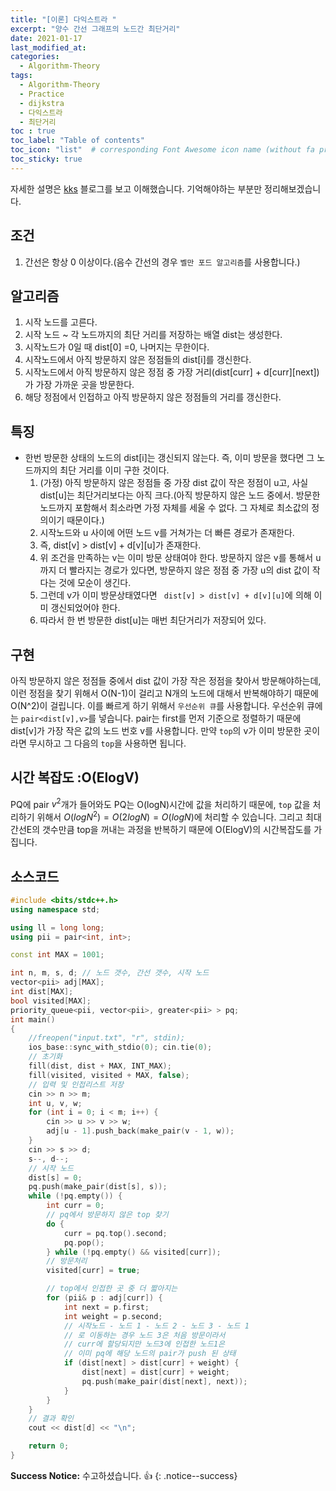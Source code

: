 ```yaml
---
title: "[이론] 다익스트라 "
excerpt: "양수 간선 그래프의 노드간 최단거리"
date: 2021-01-17
last_modified_at:
categories:
  - Algorithm-Theory
tags:
  - Algorithm-Theory
  - Practice
  - dijkstra
  - 다익스트라
  - 최단거리
toc : true
toc_label: "Table of contents"
toc_icon: "list"  # corresponding Font Awesome icon name (without fa prefix)
toc_sticky: true
---
```



자세한 설명은 [kks][1] 블로그를 보고 이해했습니다. 기억해야하는 부분만 정리해보겠습니다.  

## 조건

1. 간선은 항상 0 이상이다.(음수 간선의 경우 `벨만 포드 알고리즘`를 사용합니다.)

## 알고리즘

1. 시작 노드를 고른다.
1. 시작 노드 ~ 각 노드까지의 최단 거리를 저장하는 배열 dist는 생성한다.
1. 시작노드가 0일 때 dist[0] =0, 나머지는 무한이다.
1. 시작노드에서 아직 방문하지 않은 정점들의 dist[i]를 갱신한다.
1. 시작노드에서 아직 방문하지 않은 정점 중 가장 거리(dist[curr] + d[curr][next])가 가장 가까운 곳을 방문한다.
1. 해당 정점에서 인접하고 아직 방문하지 않은 정점들의 거리를 갱신한다.


## 특징

- 한번 방문한 상태의 노드의 dist[i]는 갱신되지 않는다. 즉, 이미 방문을 했다면 그 노드까지의 최단 거리를 이미 구한 것이다. 
    1. (가정) 아직 방문하지 않은 정점들 중 가장 dist 값이 작은 정점이 u고, 사실 dist[u]는 최단거리보다는 아직 크다.(아직 방문하지 않은 노드 중에서. 방문한 노드까지 포함해서 최소라면 가정 자체를 세울 수 없다. 그 자체로 최소값의 정의이기 때문이다.)
    1. 시작노드와 u 사이에 어떤 노드 v를 거쳐가는 더 빠른 경로가 존재한다.
    1. 즉, dist[v] > dist[v] + d[v][u]가 존재한다.
    1. 위 조건을 만족하는 v는 이미 방문 상태여야 한다. 방문하지 않은 v를 통해서 u까지 더 빨라지는 경로가 있다면, 방문하지 않은 정점 중 가장 u의 dist 값이 작다는 것에 모순이 생긴다.
    1. 그런데 v가 이미 방문상태였다면 ` dist[v] > dist[v] + d[v][u]`에 의해 이미 갱신되었어야 한다.
    1. 따라서 한 번 방문한 dist[u]는 매번 최단거리가 저장되어 있다.

## 구현

아직 방문하지 않은 정점들 중에서 dist 값이 가장 작은 정점을 찾아서 방문해야하는데, 이런 정점을 찾기 위해서 O(N-1)이 걸리고 N개의 노드에 대해서 반복해야하기 때문에 O(N^2)이 걸립니다. 이를 빠르게 하기 위해서 `우선순위 큐`를 사용합니다. 우선순위 큐에는 `pair<dist[v],v>`를 넣습니다. pair는 first를 먼저 기준으로 정렬하기 때문에 dist[v]가 가장 작은 값의 노드 번호 v를 사용합니다. 만약 `top`의 v가 이미 방문한 곳이라면 무시하고 그 다음의 `top`을 사용하면 됩니다.  

## 시간 복잡도 :O(ElogV)

PQ에 pair $v^2$개가 들어와도 PQ는 O(logN)시간에 값을 처리하기 때문에, `top` 값을 처리하기 위해서 $O(logN^2) = O(2logN) = O(logN)$에 처리할 수 있습니다. 그리고 최대 간선E의 갯수만큼 top을 꺼내는 과정을 반복하기 때문에 O(ElogV)의 시간복잡도를 가집니다.  

## 소스코드

```cpp
#include <bits/stdc++.h>
using namespace std;

using ll = long long;
using pii = pair<int, int>;

const int MAX = 1001;

int n, m, s, d; // 노드 갯수, 간선 갯수, 시작 노드
vector<pii> adj[MAX];
int dist[MAX];
bool visited[MAX];
priority_queue<pii, vector<pii>, greater<pii> > pq;
int main()
{
	//freopen("input.txt", "r", stdin);
	ios_base::sync_with_stdio(0); cin.tie(0);
	// 초기화
	fill(dist, dist + MAX, INT_MAX);
	fill(visited, visited + MAX, false);
	// 입력 및 인접리스트 저장
	cin >> n >> m;
	int u, v, w;
	for (int i = 0; i < m; i++) {
		cin >> u >> v >> w;
		adj[u - 1].push_back(make_pair(v - 1, w));
	}
	cin >> s >> d;
	s--, d--;
	// 시작 노드
	dist[s] = 0;
	pq.push(make_pair(dist[s], s));
	while (!pq.empty()) {
		int curr = 0;
		// pq에서 방문하지 않은 top 찾기
		do {
			curr = pq.top().second;
			pq.pop();
		} while (!pq.empty() && visited[curr]);
		// 방문처리
		visited[curr] = true;

		// top에서 인접한 곳 중 더 짧아지는
		for (pii& p : adj[curr]) {
			int next = p.first;
			int weight = p.second;
            // 시작노드 - 노드 1 - 노드 2 - 노드 3 - 노드 1
            // 로 이동하는 경우 노드 3은 처음 방문이라서
            // curr에 할당되지만 노드3에 인접한 노드1은
            // 이미 pq에 해당 노드의 pair가 push 된 상태
			if (dist[next] > dist[curr] + weight) {
				dist[next] = dist[curr] + weight;
				pq.push(make_pair(dist[next], next));
			}
		}
	}
	// 결과 확인
	cout << dist[d] << "\n";

	return 0;
}
```

[1]: https://m.blog.naver.com/kks227/220796029558


**Success Notice:**
수고하셨습니다. :+1:
{: .notice--success}